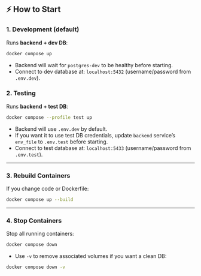 ## ⚡ How to Start

### 1. Development (default)

Runs **backend + dev DB**:

```bash
docker compose up
```

* Backend will wait for `postgres-dev` to be healthy before starting.
* Connect to dev database at: `localhost:5432` (username/password from `.env.dev`).

### 2. Testing

Runs **backend + test DB**:

```bash
docker compose --profile test up
```

* Backend will use `.env.dev` by default.
* If you want it to use test DB credentials, update `backend` service’s `env_file` to `.env.test` before starting.
* Connect to test database at: `localhost:5433` (username/password from `.env.test`).

---

### 3. Rebuild Containers

If you change code or Dockerfile:

```bash
docker compose up --build
```

---

### 4. Stop Containers

Stop all running containers:

```bash
docker compose down
```

* Use `-v` to remove associated volumes if you want a clean DB:

```bash
docker compose down -v
```